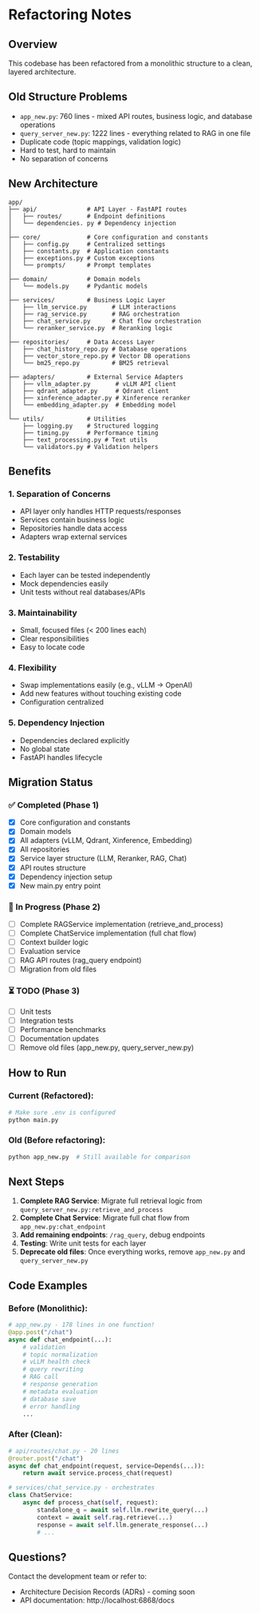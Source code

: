 # Refactoring Notes

## Overview
This codebase has been refactored from a monolithic structure to a clean, layered architecture.

## Old Structure Problems
- `app_new.py`: 760 lines - mixed API routes, business logic, and database operations
- `query_server_new.py`: 1222 lines - everything related to RAG in one file
- Duplicate code (topic mappings, validation logic)
- Hard to test, hard to maintain
- No separation of concerns

## New Architecture

```
app/
├── api/              # API Layer - FastAPI routes
│   ├── routes/       # Endpoint definitions
│   └── dependencies. py # Dependency injection
│
├── core/             # Core configuration and constants
│   ├── config.py     # Centralized settings
│   ├── constants.py  # Application constants
│   ├── exceptions.py # Custom exceptions
│   └── prompts/      # Prompt templates
│
├── domain/           # Domain models
│   └── models.py     # Pydantic models
│
├── services/         # Business Logic Layer
│   ├── llm_service.py       # LLM interactions
│   ├── rag_service.py       # RAG orchestration
│   ├── chat_service.py      # Chat flow orchestration
│   └── reranker_service.py  # Reranking logic
│
├── repositories/     # Data Access Layer
│   ├── chat_history_repo.py # Database operations
│   ├── vector_store_repo.py # Vector DB operations
│   └── bm25_repo.py         # BM25 retrieval
│
├── adapters/         # External Service Adapters
│   ├── vllm_adapter.py       # vLLM API client
│   ├── qdrant_adapter.py     # Qdrant client
│   ├── xinference_adapter.py # Xinference reranker
│   └── embedding_adapter.py  # Embedding model
│
└── utils/            # Utilities
    ├── logging.py    # Structured logging
    ├── timing.py     # Performance timing
    ├── text_processing.py # Text utils
    └── validators.py # Validation helpers
```

## Benefits

### 1. Separation of Concerns
- API layer only handles HTTP requests/responses
- Services contain business logic
- Repositories handle data access
- Adapters wrap external services

### 2. Testability
- Each layer can be tested independently
- Mock dependencies easily
- Unit tests without real databases/APIs

### 3. Maintainability
- Small, focused files (< 200 lines each)
- Clear responsibilities
- Easy to locate code

### 4. Flexibility
- Swap implementations easily (e.g., vLLM -> OpenAI)
- Add new features without touching existing code
- Configuration centralized

### 5. Dependency Injection
- Dependencies declared explicitly
- No global state
- FastAPI handles lifecycle

## Migration Status

### ✅ Completed (Phase 1)
- [x] Core configuration and constants
- [x] Domain models
- [x] All adapters (vLLM, Qdrant, Xinference, Embedding)
- [x] All repositories
- [x] Service layer structure (LLM, Reranker, RAG, Chat)
- [x] API routes structure
- [x] Dependency injection setup
- [x] New main.py entry point

### 🚧 In Progress (Phase 2)
- [ ] Complete RAGService implementation (retrieve_and_process)
- [ ] Complete ChatService implementation (full chat flow)
- [ ] Context builder logic
- [ ] Evaluation service
- [ ] RAG API routes (rag_query endpoint)
- [ ] Migration from old files

### ⏳ TODO (Phase 3)
- [ ] Unit tests
- [ ] Integration tests
- [ ] Performance benchmarks
- [ ] Documentation updates
- [ ] Remove old files (app_new.py, query_server_new.py)

## How to Run

### Current (Refactored):
```bash
# Make sure .env is configured
python main.py
```

### Old (Before refactoring):
```bash
python app_new.py  # Still available for comparison
```

## Next Steps

1. **Complete RAG Service**: Migrate full retrieval logic from `query_server_new.py:retrieve_and_process`
2. **Complete Chat Service**: Migrate full chat flow from `app_new.py:chat_endpoint`
3. **Add remaining endpoints**: `/rag_query`, debug endpoints
4. **Testing**: Write unit tests for each layer
5. **Deprecate old files**: Once everything works, remove `app_new.py` and `query_server_new.py`

## Code Examples

### Before (Monolithic):
```python
# app_new.py - 178 lines in one function!
@app.post("/chat")
async def chat_endpoint(...):
    # validation
    # topic normalization
    # vLLM health check
    # query rewriting
    # RAG call
    # response generation
    # metadata evaluation
    # database save
    # error handling
    ...
```

### After (Clean):
```python
# api/routes/chat.py - 20 lines
@router.post("/chat")
async def chat_endpoint(request, service=Depends(...)):
    return await service.process_chat(request)

# services/chat_service.py - orchestrates
class ChatService:
    async def process_chat(self, request):
        standalone_q = await self.llm.rewrite_query(...)
        context = await self.rag.retrieve(...)
        response = await self.llm.generate_response(...)
        # ...
```

## Questions?

Contact the development team or refer to:
- Architecture Decision Records (ADRs) - coming soon
- API documentation: http://localhost:6868/docs
